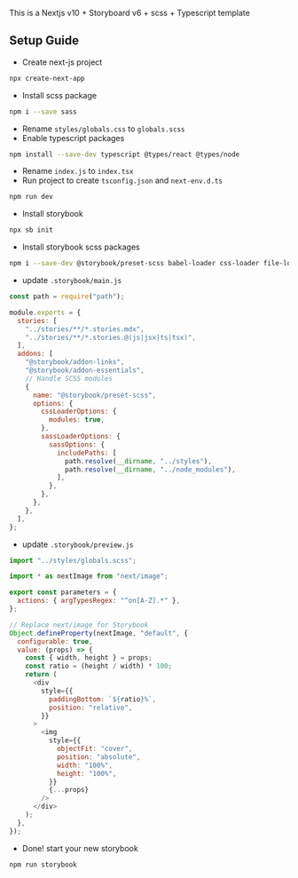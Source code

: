 This is a Nextjs v10 + Storyboard v6 + scss + Typescript template

## Setup Guide

- Create next-js project

```bash
npx create-next-app
```

- Install scss package

```bash
npm i --save sass
```

- Rename `styles/globals.css` to `globals.scss`
- Enable typescript packages

```bash
npm install --save-dev typescript @types/react @types/node
```

- Rename `index.js` to `index.tsx`
- Run project to create `tsconfig.json` and `next-env.d.ts`

```bash
npm run dev
```

- Install storybook

```bash
npx sb init
```

- Install storybook scss packages

```bash
npm i --save-dev @storybook/preset-scss babel-loader css-loader file-loader sass-loader style-loader
```

- update `.storybook/main.js`

```js
const path = require("path");

module.exports = {
  stories: [
    "../stories/**/*.stories.mdx",
    "../stories/**/*.stories.@(js|jsx|ts|tsx)",
  ],
  addons: [
    "@storybook/addon-links",
    "@storybook/addon-essentials",
    // Handle SCSS modules
    {
      name: "@storybook/preset-scss",
      options: {
        cssLoaderOptions: {
          modules: true,
        },
        sassLoaderOptions: {
          sassOptions: {
            includePaths: [
              path.resolve(__dirname, "../styles"),
              path.resolve(__dirname, "../node_modules"),
            ],
          },
        },
      },
    },
  ],
};
```

- update `.storybook/preview.js`

```js
import "../styles/globals.scss";

import * as nextImage from "next/image";

export const parameters = {
  actions: { argTypesRegex: "^on[A-Z].*" },
};

// Replace next/image for Storybook
Object.defineProperty(nextImage, "default", {
  configurable: true,
  value: (props) => {
    const { width, height } = props;
    const ratio = (height / width) * 100;
    return (
      <div
        style={{
          paddingBottom: `${ratio}%`,
          position: "relative",
        }}
      >
        <img
          style={{
            objectFit: "cover",
            position: "absolute",
            width: "100%",
            height: "100%",
          }}
          {...props}
        />
      </div>
    );
  },
});
```

- Done! start your new storybook

```bash
npm run storybook
```
